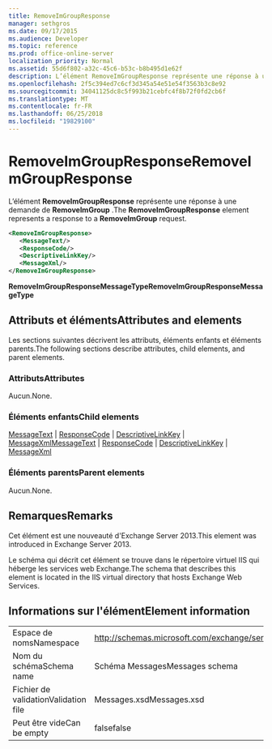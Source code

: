```yaml
---
title: RemoveImGroupResponse
manager: sethgros
ms.date: 09/17/2015
ms.audience: Developer
ms.topic: reference
ms.prod: office-online-server
localization_priority: Normal
ms.assetid: 55d6f802-a32c-45c6-b53c-b8b495d1e62f
description: L’élément RemoveImGroupResponse représente une réponse à une demande de RemoveImGroup.
ms.openlocfilehash: 2f5c394ed7c6cf3d345a54e51e54f3563b3c8e92
ms.sourcegitcommit: 34041125dc8c5f993b21cebfc4f8b72f0fd2cb6f
ms.translationtype: MT
ms.contentlocale: fr-FR
ms.lasthandoff: 06/25/2018
ms.locfileid: "19829100"
---
```

# <a name="removeimgroupresponse"></a><span data-ttu-id="23170-103">RemoveImGroupResponse</span><span class="sxs-lookup"><span data-stu-id="23170-103">RemoveImGroupResponse</span></span>

<span data-ttu-id="23170-104">L’élément **RemoveImGroupResponse** représente une réponse à une demande de **RemoveImGroup** .</span><span class="sxs-lookup"><span data-stu-id="23170-104">The **RemoveImGroupResponse** element represents a response to a **RemoveImGroup** request.</span></span> 
  
```XML
<RemoveImGroupResponse>
   <MessageText/>
   <ResponseCode/>
   <DescriptiveLinkKey/>
   <MessageXml/>
</RemoveImGroupResponse>
```

 <span data-ttu-id="23170-105">**RemoveImGroupResponseMessageType**</span><span class="sxs-lookup"><span data-stu-id="23170-105">**RemoveImGroupResponseMessageType**</span></span>
## <a name="attributes-and-elements"></a><span data-ttu-id="23170-106">Attributs et éléments</span><span class="sxs-lookup"><span data-stu-id="23170-106">Attributes and elements</span></span>

<span data-ttu-id="23170-107">Les sections suivantes décrivent les attributs, éléments enfants et éléments parents.</span><span class="sxs-lookup"><span data-stu-id="23170-107">The following sections describe attributes, child elements, and parent elements.</span></span>
  
### <a name="attributes"></a><span data-ttu-id="23170-108">Attributs</span><span class="sxs-lookup"><span data-stu-id="23170-108">Attributes</span></span>

<span data-ttu-id="23170-109">Aucun.</span><span class="sxs-lookup"><span data-stu-id="23170-109">None.</span></span>
  
### <a name="child-elements"></a><span data-ttu-id="23170-110">Éléments enfants</span><span class="sxs-lookup"><span data-stu-id="23170-110">Child elements</span></span>

<span data-ttu-id="23170-111">[MessageText](messagetext.md) | [ResponseCode](responsecode.md) | [DescriptiveLinkKey](descriptivelinkkey.md) | [MessageXml](messagexml.md)</span><span class="sxs-lookup"><span data-stu-id="23170-111">[MessageText](messagetext.md) | [ResponseCode](responsecode.md) | [DescriptiveLinkKey](descriptivelinkkey.md) | [MessageXml](messagexml.md)</span></span>
  
### <a name="parent-elements"></a><span data-ttu-id="23170-112">Éléments parents</span><span class="sxs-lookup"><span data-stu-id="23170-112">Parent elements</span></span>

<span data-ttu-id="23170-113">Aucun.</span><span class="sxs-lookup"><span data-stu-id="23170-113">None.</span></span>
  
## <a name="remarks"></a><span data-ttu-id="23170-114">Remarques</span><span class="sxs-lookup"><span data-stu-id="23170-114">Remarks</span></span>

<span data-ttu-id="23170-115">Cet élément est une nouveauté d'Exchange Server 2013.</span><span class="sxs-lookup"><span data-stu-id="23170-115">This element was introduced in Exchange Server 2013.</span></span>
  
<span data-ttu-id="23170-116">Le schéma qui décrit cet élément se trouve dans le répertoire virtuel IIS qui héberge les services web Exchange.</span><span class="sxs-lookup"><span data-stu-id="23170-116">The schema that describes this element is located in the IIS virtual directory that hosts Exchange Web Services.</span></span>
  
## <a name="element-information"></a><span data-ttu-id="23170-117">Informations sur l'élément</span><span class="sxs-lookup"><span data-stu-id="23170-117">Element information</span></span>

|||
|:-----|:-----|
|<span data-ttu-id="23170-118">Espace de noms</span><span class="sxs-lookup"><span data-stu-id="23170-118">Namespace</span></span>  <br/> |http://schemas.microsoft.com/exchange/services/2006/messages  <br/> |
|<span data-ttu-id="23170-119">Nom du schéma</span><span class="sxs-lookup"><span data-stu-id="23170-119">Schema name</span></span>  <br/> |<span data-ttu-id="23170-120">Schéma Messages</span><span class="sxs-lookup"><span data-stu-id="23170-120">Messages schema</span></span>  <br/> |
|<span data-ttu-id="23170-121">Fichier de validation</span><span class="sxs-lookup"><span data-stu-id="23170-121">Validation file</span></span>  <br/> |<span data-ttu-id="23170-122">Messages.xsd</span><span class="sxs-lookup"><span data-stu-id="23170-122">Messages.xsd</span></span>  <br/> |
|<span data-ttu-id="23170-123">Peut être vide</span><span class="sxs-lookup"><span data-stu-id="23170-123">Can be empty</span></span>  <br/> |<span data-ttu-id="23170-124">false</span><span class="sxs-lookup"><span data-stu-id="23170-124">false</span></span>  <br/> |
   

